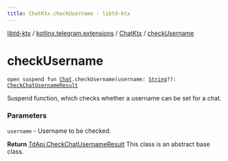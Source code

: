 ```yaml
---
title: ChatKtx.checkUsername - libtd-ktx
---
```


[libtd-ktx](../../index.html) / [kotlinx.telegram.extensions](../index.html) / [ChatKtx](index.html) / [checkUsername](./check-username.html)

# checkUsername

`open suspend fun `[`Chat`](https://tdlibx.github.io/td/docs/org/drinkless/td/libcore/telegram/TdApi/Chat.html)`.checkUsername(username: `[`String`](https://kotlinlang.org/api/latest/jvm/stdlib/kotlin/-string/index.html)`?): `[`CheckChatUsernameResult`](https://tdlibx.github.io/td/docs/org/drinkless/td/libcore/telegram/TdApi/CheckChatUsernameResult.html)

Suspend function, which checks whether a username can be set for a chat.

### Parameters

`username` - Username to be checked.

**Return**
[TdApi.CheckChatUsernameResult](https://tdlibx.github.io/td/docs/org/drinkless/td/libcore/telegram/TdApi/CheckChatUsernameResult.html) This class is an abstract base class.

